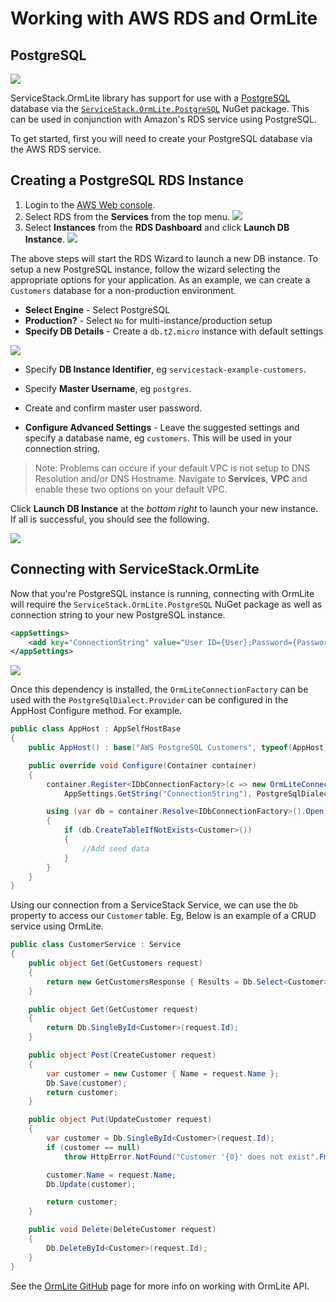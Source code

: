 # Working with AWS RDS and OrmLite
## PostgreSQL

![](https://github.com/ServiceStack/Assets/raw/master/img/aws/rds-postgres-powered-by-aws.png)

ServiceStack.OrmLite library has support for use with a [PostgreSQL](http://www.postgresql.org/) database via the [`ServiceStack.OrmLite.PostgreSQL`](https://www.nuget.org/packages/ServiceStack.OrmLite.PostgreSQL/) NuGet package. This can be used in conjunction with Amazon's RDS service using PostgreSQL.

To get started, first you will need to create your PostgreSQL database via the AWS RDS service.

## Creating a PostgreSQL RDS Instance

1. Login to the [AWS Web console](https://console.aws.amazon.com/console/home).
2. Select RDS from the **Services** from the top menu.
![](https://raw.githubusercontent.com/ServiceStack/Assets/master/img/aws/aws-rds-menu.png)
3. Select **Instances** from the **RDS Dashboard** and click **Launch DB Instance**.
![](https://raw.githubusercontent.com/ServiceStack/Assets/master/img/aws/launch-db-dashboard.png)

The above steps will start the RDS Wizard to launch a new DB instance. To setup a new PostgreSQL instance, follow the wizard selecting the appropriate options for your application. As an example, we can create a `Customers` database for a non-production environment.

- **Select Engine** - Select PostgreSQL
- **Production?** - Select `No` for multi-instance/production setup
- **Specify DB Details** - Create a `db.t2.micro` instance with default settings

![](https://raw.githubusercontent.com/ServiceStack/Assets/master/img/aws/postgres-default-details.png)

- Specify **DB Instance Identifier**, eg `servicestack-example-customers`.
- Specify **Master Username**, eg `postgres`.
- Create and confirm master user password.

- **Configure Advanced Settings** - Leave the suggested settings and specify a database name, eg `customers`. This will be used in your connection string.

> Note: Problems can occure if your default VPC is not setup to DNS Resolution and/or DNS Hostname. Navigate to **Services**, **VPC** and enable these two options on your default VPC.

Click **Launch DB Instance** at the *bottom right* to launch your new instance. If all is successful, you should see the following.

![](https://github.com/ServiceStack/Assets/raw/master/img/aws/postgres-success.png)

## Connecting with ServiceStack.OrmLite
Now that you're PostgreSQL instance is running, connecting with OrmLite will require the `ServiceStack.OrmLite.PostgreSQL` NuGet package as well as connection string to your new PostgreSQL instance.

``` xml
<appSettings>
    <add key="ConnectionString" value="User ID={User};Password={Password};Host={Host};Port={Port};" />   
</appSettings>
```
![](https://raw.githubusercontent.com/ServiceStack/Assets/master/img/aws/nuget-install-postgres.png)

Once this dependency is installed, the `OrmLiteConnectionFactory` can be used with the `PostgreSqlDialect.Provider` can be configured in the AppHost Configure method. For example.

``` csharp
public class AppHost : AppSelfHostBase
{
    public AppHost() : base("AWS PostgreSQL Customers", typeof(AppHost).Assembly) {}

    public override void Configure(Container container)
    {
        container.Register<IDbConnectionFactory>(c => new OrmLiteConnectionFactory(
            AppSettings.GetString("ConnectionString"), PostgreSqlDialect.Provider));

        using (var db = container.Resolve<IDbConnectionFactory>().Open())
        {
            if (db.CreateTableIfNotExists<Customer>())
            {
                //Add seed data
            }
        }
    }
}

```

Using our connection from a ServiceStack Service, we can use the `Db` property to access our `Customer` table. Eg, Below is an example of a CRUD service using OrmLite.

``` csharp
public class CustomerService : Service
{
    public object Get(GetCustomers request)
    {
        return new GetCustomersResponse { Results = Db.Select<Customer>() };
    }

    public object Get(GetCustomer request)
    {
        return Db.SingleById<Customer>(request.Id);
    }

    public object Post(CreateCustomer request)
    {
        var customer = new Customer { Name = request.Name };
        Db.Save(customer);
        return customer;
    }

    public object Put(UpdateCustomer request)
    {
        var customer = Db.SingleById<Customer>(request.Id);
        if (customer == null)
            throw HttpError.NotFound("Customer '{0}' does not exist".Fmt(request.Id));

        customer.Name = request.Name;
        Db.Update(customer);

        return customer;
    }

    public void Delete(DeleteCustomer request)
    {
        Db.DeleteById<Customer>(request.Id);
    }
}
```

See the [OrmLite GitHub](https://github.com/ServiceStack/ServiceStack.OrmLite#api-examples) page for more info on working with OrmLite API.